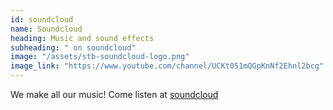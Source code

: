 ```yaml
---
id: soundcloud
name: Soundcloud
heading: Music and sound effects
subheading: " on soundcloud"
image: "/assets/stb-soundcloud-logo.png"
image_link: "https://www.youtube.com/channel/UCKt051mQGpKnNf2Ehnl2bcg"
---
```


We make all our music! Come listen at [soundcloud](https://soundcloud.com/superturnerbrothers)
